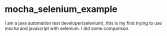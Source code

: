 # mocha_selenium_example    
I am a java automation test developer(selenium), this is my first trying to use mocha and javascript with selenium. I did some comparison.    

